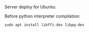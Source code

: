 Server deploy for Ubuntu:

Before python interpreter compilation:
    
    sudo apt install libffi-dev libpq-dev
